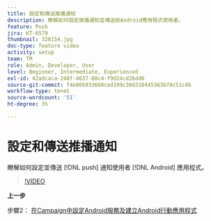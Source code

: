 ```yaml
---
title: 設定和傳送推播通知
description: 瞭解如何設定推播通知並傳送給Android應用程式使用者。
feature: Push
jira: KT-6579
thumbnail: 328154.jpg
doc-type: feature video
activity: setup
team: TM
role: Admin, Developer, User
level: Beginner, Intermediate, Experienced
exl-id: 42adcaca-248f-4637-88c4-f9d24cd26dd6
source-git-commit: f4e86b933660ced199c30d318445363b74c51c4b
workflow-type: tm+mt
source-wordcount: '51'
ht-degree: 3%

---
```


# 設定和傳送推播通知

瞭解如何設定並傳送 [!DNL push] 通知使用者 [!DNL Android] 應用程式。

>[!VIDEO](https://video.tv.adobe.com/v/328154?quality=12&learn=on)

**上一步**

步驟2： [在Campaign中設定Android服務及建立Android行動應用程式](/help/tutorial-getting-started-with-push-notifications-for-android/configuring-an-android-service-in-campaign.md)

